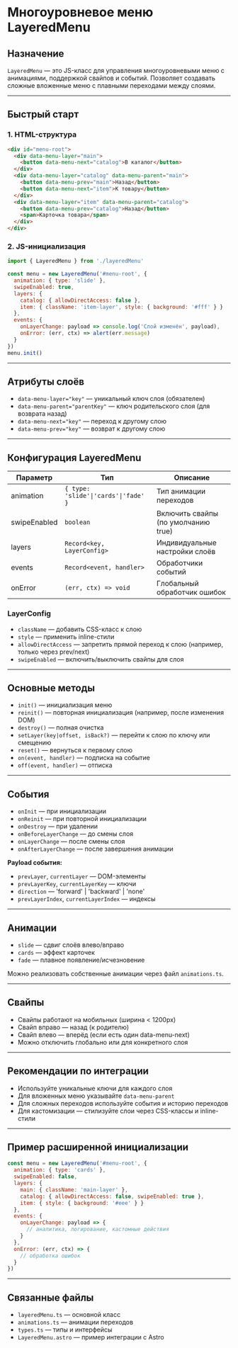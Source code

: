 # Многоуровневое меню LayeredMenu

## Назначение
`LayeredMenu` — это JS-класс для управления многоуровневыми меню с анимациями, поддержкой свайпов и событий. Позволяет создавать сложные вложенные меню с плавными переходами между слоями.

---

## Быстрый старт

### 1. HTML-структура
```html
<div id="menu-root">
  <div data-menu-layer="main">
    <button data-menu-next="catalog">В каталог</button>
  </div>
  <div data-menu-layer="catalog" data-menu-parent="main">
    <button data-menu-prev="main">Назад</button>
    <button data-menu-next="item">К товару</button>
  </div>
  <div data-menu-layer="item" data-menu-parent="catalog">
    <button data-menu-prev="catalog">Назад</button>
    <span>Карточка товара</span>
  </div>
</div>
```

### 2. JS-инициализация
```js
import { LayeredMenu } from './layeredMenu'

const menu = new LayeredMenu('#menu-root', {
  animation: { type: 'slide' },
  swipeEnabled: true,
  layers: {
    catalog: { allowDirectAccess: false },
    item: { className: 'item-layer', style: { background: '#fff' } }
  },
  events: {
    onLayerChange: payload => console.log('Слой изменён', payload),
    onError: (err, ctx) => alert(err.message)
  }
})
menu.init()
```

---

## Атрибуты слоёв
- `data-menu-layer="key"` — уникальный ключ слоя (обязателен)
- `data-menu-parent="parentKey"` — ключ родительского слоя (для возврата назад)
- `data-menu-next="key"` — переход к другому слою
- `data-menu-prev="key"` — возврат к другому слою

---

## Конфигурация LayeredMenu

| Параметр         | Тип        | Описание |
|------------------|------------|----------|
| animation        | `{ type: 'slide'\|'cards'\|'fade' }` | Тип анимации переходов |
| swipeEnabled     | `boolean`  | Включить свайпы (по умолчанию true) |
| layers           | `Record<key, LayerConfig>` | Индивидуальные настройки слоёв |
| events           | `Record<event, handler>` | Обработчики событий |
| onError          | `(err, ctx) => void` | Глобальный обработчик ошибок |

### LayerConfig
- `className` — добавить CSS-класс к слою
- `style` — применить inline-стили
- `allowDirectAccess` — запретить прямой переход к слою (например, только через prev/next)
- `swipeEnabled` — включить/выключить свайпы для слоя

---

## Основные методы
- `init()` — инициализация меню
- `reinit()` — повторная инициализация (например, после изменения DOM)
- `destroy()` — полная очистка
- `setLayer(key|offset, isBack?)` — перейти к слою по ключу или смещению
- `reset()` — вернуться к первому слою
- `on(event, handler)` — подписка на событие
- `off(event, handler)` — отписка

---

## События
- `onInit` — при инициализации
- `onReinit` — при повторной инициализации
- `onDestroy` — при удалении
- `onBeforeLayerChange` — до смены слоя
- `onLayerChange` — после смены слоя
- `onAfterLayerChange` — после завершения анимации

**Payload события:**
- `prevLayer`, `currentLayer` — DOM-элементы
- `prevLayerKey`, `currentLayerKey` — ключи
- `direction` — 'forward' | 'backward' | 'none'
- `prevLayerIndex`, `currentLayerIndex` — индексы

---

## Анимации
- `slide` — сдвиг слоёв влево/вправо
- `cards` — эффект карточек
- `fade` — плавное появление/исчезновение

Можно реализовать собственные анимации через файл `animations.ts`.

---

## Свайпы
- Свайпы работают на мобильных (ширина < 1200px)
- Свайп вправо — назад (к родителю)
- Свайп влево — вперёд (если есть один data-menu-next)
- Можно отключить глобально или для конкретного слоя

---

## Рекомендации по интеграции
- Используйте уникальные ключи для каждого слоя
- Для вложенных меню указывайте `data-menu-parent`
- Для сложных переходов используйте события и историю переходов
- Для кастомизации — стилизуйте слои через CSS-классы и inline-стили

---

## Пример расширенной инициализации
```js
const menu = new LayeredMenu('#menu-root', {
  animation: { type: 'cards' },
  swipeEnabled: false,
  layers: {
    main: { className: 'main-layer' },
    catalog: { allowDirectAccess: false, swipeEnabled: true },
    item: { style: { background: '#eee' } }
  },
  events: {
    onLayerChange: payload => {
      // аналитика, логирование, кастомные действия
    }
  },
  onError: (err, ctx) => {
    // обработка ошибок
  }
})
```

---

## Связанные файлы
- `layeredMenu.ts` — основной класс
- `animations.ts` — анимации переходов
- `types.ts` — типы и интерфейсы
- `LayeredMenu.astro` — пример интеграции с Astro 